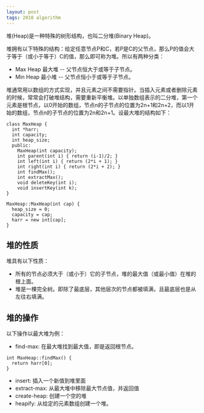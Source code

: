 ```yaml
---
layout: post
tags: 2018 algorithm
---
```

堆(Heap)是一种特殊的树形结构，也叫二分堆(Binary Heap)。  

堆拥有以下特殊的结构：给定任意节点P和C，若P是C的父节点，那么P的值会大于等于（或小于等于）C的值，那么即可称为堆。所以有两种分类：
- Max Heap 最大堆 -- 父节点恒大于或等于子节点。
- Min Heap 最小堆 -- 父节点恒小于或等于子节点。

堆通常用以数组的方式实现，并且元素之间不需要指针。当插入元素或者删除元素的时候，常常会打破堆结构，需要重新平衡堆。以单独数组表示的二分堆，第一个元素是根节点，以0开始的数组，节点n的子节点的位置为2n+1和2n+2，而以1开始的数组，节点n的子节点的位置为2n和2n+1。设最大堆的结构如下：
```
class MaxHeap {
  int *harr;
  int capacity;
  int heap_size;
  public: 
    MaxHeap(int capacity);
    int parent(int i) { return (i-1)/2; }
    int left(int i) { return (2*i + 1); }
    int right(int i) { return (2*i + 2); }
    int findMax();
    int extractMax();
    void deleteKey(int i);
    void insertKey(int k);
}

MaxHeap::MaxHeap(int cap) {
  heap_size = 0;
  capacity = cap;
  harr = new int[cap];
}
```

## 堆的性质
堆具有以下性质：
- 所有的节点必须大于（或小于）它的子节点，堆的最大值（或最小值）在堆的根上面。
- 堆是一棵完全树。即除了最底层，其他层次的节点都被填满，且最底层也是从左往右填满。

## 堆的操作
以下操作以最大堆为例：
- find-max: 在最大堆找到最大值，即是返回根节点。
```
int MaxHeap::findMax() {
  return harr[0];
}
```
- insert: 插入一个新值到堆里面
- extract-max: 从最大堆中移除最大节点值，并返回值
- create-heap: 创建一个空的堆
- heapify: 从给定的元素数组创建一个堆。
